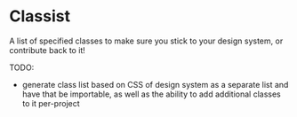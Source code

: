 # Classist

A list of specified classes to make sure you stick to your design system, or contribute back to it!

TODO:
- generate class list based on CSS of design system as a separate list and have that be importable, as well as the ability to add additional classes to it per-project